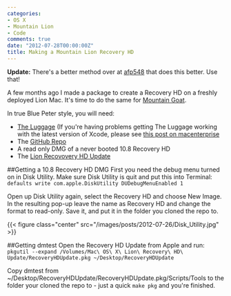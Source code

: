 ```yaml
---
categories:
- OS X
- Mountain Lion
- Code
comments: true
date: "2012-07-28T00:00:00Z"
title: Making a Mountain Lion Recovery HD
---
```

__Update:__ There's a better method over at [afp548](http://afp548.com/2012/08/15/creating-a-10-8-recovery-hd-package-with-luggage/) that does this better. Use that!

A few months ago I made a package to create a Recovery HD on a freshly deployed Lion Mac. It's time to do the same for [Mountain Goat](https://twitter.com/fordy/status/228218744177033216).

In true Blue Peter style, you will need:

* [The Luggage](https://github.com/unixorn/luggage) (If you're having problems getting The Luggage working with the latest version of Xcode, please see [this post on macenterprise](https://groups.google.com/forum/#!topic/macenterprise/v4qRFnCutS4/discussion)
* The [GitHub Repo](https://github.com/grahamgilbert/recovery-hd-mountain-lion)
* A read only DMG of a never booted 10.8 Recovery HD
* The [Lion Recovovery HD Update](http://support.apple.com/kb/DL1464)
<!--more-->
##Getting a 10.8 Recovery HD DMG
First you need the debug menu turned on in Disk Utility. Make sure Disk Utility is quit and put this into Terminal:
``defaults write com.apple.DiskUtility DUDebugMenuEnabled 1``

Open up Disk Utility again, select the Recovery HD and choose New Image. In the resulting pop-up leave the name as Recovery HD and change the format to read-only. Save it, and put it in the folder you cloned the repo to.

{{< figure class="center" src="/images/posts/2012-07-26/Disk_Utility.jpg" >}}

##Getting dmtest
Open the Recovery HD Update from Apple and run:
``pkgutil --expand /Volumes/Mac\ OS\ X\ Lion\ Recovery\ HD\ Update/RecoveryHDUpdate.pkg ~/Desktop/RecoveryHDUpdate``

Copy dmtest from ~/Desktop/RecoveryHDUpdate/RecoveryHDUpdate.pkg/Scripts/Tools to the folder your cloned the repo to - just a quick ``make pkg`` and you're finished.

